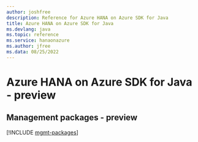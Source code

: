 ```yaml
---
author: joshfree
description: Reference for Azure HANA on Azure SDK for Java
title: Azure HANA on Azure SDK for Java
ms.devlang: java
ms.topic: reference
ms.service: hanaonazure
ms.author: jfree
ms.data: 08/25/2022
---
```

# Azure HANA on Azure SDK for Java - preview

## Management packages - preview
[!INCLUDE [mgmt-packages](hana-on-azure-mgmt-index.md)]